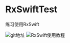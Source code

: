# RxSwiftTest
练习使用RxSwift

![git地址](https://github.com/ReactiveX/RxSwift)
![RxSwift使用教程](http://blog.csdn.net/Hello_Hwc/article/details/51859330)

